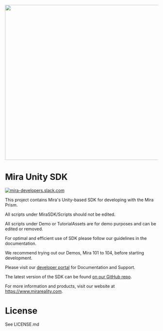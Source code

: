 <a href="https://www.mirareality.com"><img src="https://www.mirareality.com/static/Mira-Logo_Gray_1024.png" width="512"></a>
# Mira Unity SDK
<a href="https://devslack.mirareality.com/"><img alt="mira-developers.slack.com" src="https://devslack.mirareality.com/badge.svg"></a>

This project contains Mira's Unity-based SDK for developing with the Mira Prism.

All scripts under MiraSDK/Scripts should not be edited.

All scripts under Demo or TutorialAssets are for demo purposes and can be edited or removed.

For optimal and efficient use of SDK please follow our guidelines in the documentation.

We recommend trying out our Demos, Mira 101 to 104, before starting development.

Please visit our [developer portal](https://developer.mirareality.com/docs/getting-started/) for Documentation and Support.

The latest version of the SDK can be found [on our GitHub repo](https://github.com/miralabs/mira-unity-sdk).

For more information and products, visit our website at https://www.mirareality.com.

# License
See LICENSE.md
